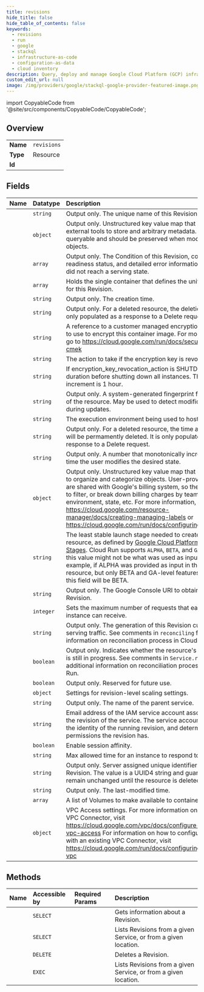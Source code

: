 ```yaml
---
title: revisions
hide_title: false
hide_table_of_contents: false
keywords:
  - revisions
  - run
  - google    
  - stackql
  - infrastructure-as-code
  - configuration-as-data
  - cloud inventory
description: Query, deploy and manage Google Cloud Platform (GCP) infrastructure and resources using SQL
custom_edit_url: null
image: /img/providers/google/stackql-google-provider-featured-image.png
---
```


import CopyableCode from '@site/src/components/CopyableCode/CopyableCode';




## Overview
<table><tbody>
<tr><td><b>Name</b></td><td><code>revisions</code></td></tr>
<tr><td><b>Type</b></td><td>Resource</td></tr>
<tr><td><b>Id</b></td><td><CopyableCode code="google.run.revisions" /></td></tr>
</tbody></table>

## Fields
| Name | Datatype | Description |
|:-----|:---------|:------------|
| <CopyableCode code="name" /> | `string` | Output only. The unique name of this Revision. |
| <CopyableCode code="annotations" /> | `object` | Output only. Unstructured key value map that may be set by external tools to store and arbitrary metadata. They are not queryable and should be preserved when modifying objects. |
| <CopyableCode code="conditions" /> | `array` | Output only. The Condition of this Revision, containing its readiness status, and detailed error information in case it did not reach a serving state. |
| <CopyableCode code="containers" /> | `array` | Holds the single container that defines the unit of execution for this Revision. |
| <CopyableCode code="createTime" /> | `string` | Output only. The creation time. |
| <CopyableCode code="deleteTime" /> | `string` | Output only. For a deleted resource, the deletion time. It is only populated as a response to a Delete request. |
| <CopyableCode code="encryptionKey" /> | `string` | A reference to a customer managed encryption key (CMEK) to use to encrypt this container image. For more information, go to https://cloud.google.com/run/docs/securing/using-cmek |
| <CopyableCode code="encryptionKeyRevocationAction" /> | `string` | The action to take if the encryption key is revoked. |
| <CopyableCode code="encryptionKeyShutdownDuration" /> | `string` | If encryption_key_revocation_action is SHUTDOWN, the duration before shutting down all instances. The minimum increment is 1 hour. |
| <CopyableCode code="etag" /> | `string` | Output only. A system-generated fingerprint for this version of the resource. May be used to detect modification conflict during updates. |
| <CopyableCode code="executionEnvironment" /> | `string` | The execution environment being used to host this Revision. |
| <CopyableCode code="expireTime" /> | `string` | Output only. For a deleted resource, the time after which it will be permamently deleted. It is only populated as a response to a Delete request. |
| <CopyableCode code="generation" /> | `string` | Output only. A number that monotonically increases every time the user modifies the desired state. |
| <CopyableCode code="labels" /> | `object` | Output only. Unstructured key value map that can be used to organize and categorize objects. User-provided labels are shared with Google's billing system, so they can be used to filter, or break down billing charges by team, component, environment, state, etc. For more information, visit https://cloud.google.com/resource-manager/docs/creating-managing-labels or https://cloud.google.com/run/docs/configuring/labels. |
| <CopyableCode code="launchStage" /> | `string` | The least stable launch stage needed to create this resource, as defined by [Google Cloud Platform Launch Stages](https://cloud.google.com/terms/launch-stages). Cloud Run supports `ALPHA`, `BETA`, and `GA`. Note that this value might not be what was used as input. For example, if ALPHA was provided as input in the parent resource, but only BETA and GA-level features are were, this field will be BETA. |
| <CopyableCode code="logUri" /> | `string` | Output only. The Google Console URI to obtain logs for the Revision. |
| <CopyableCode code="maxInstanceRequestConcurrency" /> | `integer` | Sets the maximum number of requests that each serving instance can receive. |
| <CopyableCode code="observedGeneration" /> | `string` | Output only. The generation of this Revision currently serving traffic. See comments in `reconciling` for additional information on reconciliation process in Cloud Run. |
| <CopyableCode code="reconciling" /> | `boolean` | Output only. Indicates whether the resource's reconciliation is still in progress. See comments in `Service.reconciling` for additional information on reconciliation process in Cloud Run. |
| <CopyableCode code="satisfiesPzs" /> | `boolean` | Output only. Reserved for future use. |
| <CopyableCode code="scaling" /> | `object` | Settings for revision-level scaling settings. |
| <CopyableCode code="service" /> | `string` | Output only. The name of the parent service. |
| <CopyableCode code="serviceAccount" /> | `string` | Email address of the IAM service account associated with the revision of the service. The service account represents the identity of the running revision, and determines what permissions the revision has. |
| <CopyableCode code="sessionAffinity" /> | `boolean` | Enable session affinity. |
| <CopyableCode code="timeout" /> | `string` | Max allowed time for an instance to respond to a request. |
| <CopyableCode code="uid" /> | `string` | Output only. Server assigned unique identifier for the Revision. The value is a UUID4 string and guaranteed to remain unchanged until the resource is deleted. |
| <CopyableCode code="updateTime" /> | `string` | Output only. The last-modified time. |
| <CopyableCode code="volumes" /> | `array` | A list of Volumes to make available to containers. |
| <CopyableCode code="vpcAccess" /> | `object` | VPC Access settings. For more information on creating a VPC Connector, visit https://cloud.google.com/vpc/docs/configure-serverless-vpc-access For information on how to configure Cloud Run with an existing VPC Connector, visit https://cloud.google.com/run/docs/configuring/connecting-vpc |
## Methods
| Name | Accessible by | Required Params | Description |
|:-----|:--------------|:----------------|:------------|
| <CopyableCode code="get" /> | `SELECT` | <CopyableCode code="locationsId, projectsId, revisionsId, servicesId" /> | Gets information about a Revision. |
| <CopyableCode code="list" /> | `SELECT` | <CopyableCode code="locationsId, projectsId, servicesId" /> | Lists Revisions from a given Service, or from a given location. |
| <CopyableCode code="delete" /> | `DELETE` | <CopyableCode code="locationsId, projectsId, revisionsId, servicesId" /> | Deletes a Revision. |
| <CopyableCode code="_list" /> | `EXEC` | <CopyableCode code="locationsId, projectsId, servicesId" /> | Lists Revisions from a given Service, or from a given location. |
